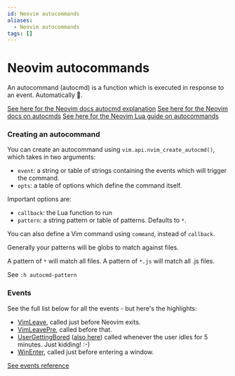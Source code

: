 ```yaml
---
id: Neovim autocommands
aliases:
  - Neovim autocommands
tags: []
---
```


# Neovim autocommands

An autocommand (autocmd) is a function which is executed in response to an event. Automatically 👻.

[See here for the Neovim docs autocmd explanation](https://neovim.io/doc/user/usr_40.html#40.3)
[See here for the Neovim docs on autocmds](https://neovim.io/doc/user/autocmd.html)
[See here for the Neovim Lua guide on autocommands](https://neovim.io/doc/user/lua-guide.html#_autocommands)

### Creating an autocommand

You can create an autocommand using `vim.api.nvim_create_autocmd()`, which takes in two arguments:

- `event`: a string or table of strings containing the events which will trigger the command.
- `opts`: a table of options which define the command itself.

Important options are:

- `callback`: the Lua function to run
- `pattern`: a string pattern or table of patterns. Defaults to `*`.

You can also define a Vim command using `command`, instead of `callback`.

Generally your patterns will be globs to match against files.

A pattern of `*` will match all files.
A pattern of `*.js` will match all .js files.

See `:h autocmd-pattern`

### Events

See the full list below for all the events - but here's the highlights:

- [VimLeave](https://neovim.io/doc/user/autocmd.html#VimLeave), called just before Neovim exits.
- [VimLeavePre](https://neovim.io/doc/user/autocmd.html#VimLeavePre), called before that.
- [UserGettingBored](https://vimdoc.sourceforge.net/htmldoc/autocmd.html#UserGettingBored) ([also here](https://neovim.io/doc/user/autocmd.html#UserGettingBored)) called whenever the user idles for 5 minutes. Just kidding! :-)
- [WinEnter](https://neovim.io/doc/user/autocmd.html#WinEnter), called just before entering a window.

[See events reference](https://neovim.io/doc/user/autocmd.html#_5.-events)
